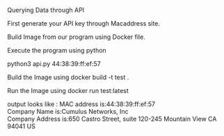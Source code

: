Querying Data through API

First generate your API key through Macaddress site.

Build Image from our program using Docker file.

Execute the program using python

python3 api.py 44:38:39:ff:ef:57

Build the Image using docker build -t test .

Run the Image using docker run test:latest

output looks like :
  MAC address is:44:38:39:ff:ef:57                                                                                           
Company Name is:Cumulus Networks, Inc                                                                                      
Company Address is:650 Castro Street, suite 120-245 Mountain View  CA  94041 US


